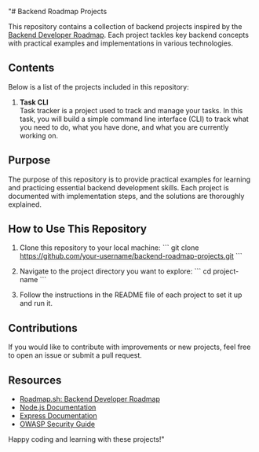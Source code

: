 "# Backend Roadmap Projects

This repository contains a collection of backend projects inspired by the [Backend Developer Roadmap](https://roadmap.sh/backend/projects). Each project tackles key backend concepts with practical examples and implementations in various technologies.

## Contents

Below is a list of the projects included in this repository:

1. **Task CLI**  
   Task tracker is a project used to track and manage your tasks. In this task, you will build a simple command line interface (CLI) to track what you need to do, what you have done, and what you are currently working on.



## Purpose

The purpose of this repository is to provide practical examples for learning and practicing essential backend development skills. Each project is documented with implementation steps, and the solutions are thoroughly explained.

## How to Use This Repository

1. Clone this repository to your local machine:
   \`\`\`
   git clone https://github.com/your-username/backend-roadmap-projects.git
   \`\`\`

2. Navigate to the project directory you want to explore:
   \`\`\`
   cd project-name
   \`\`\`

3. Follow the instructions in the README file of each project to set it up and run it.

## Contributions

If you would like to contribute with improvements or new projects, feel free to open an issue or submit a pull request.

## Resources

- [Roadmap.sh: Backend Developer Roadmap](https://roadmap.sh/backend/projects)
- [Node.js Documentation](https://nodejs.org/)
- [Express Documentation](https://expressjs.com/)
- [OWASP Security Guide](https://owasp.org/www-project-top-ten/)

Happy coding and learning with these projects!"
